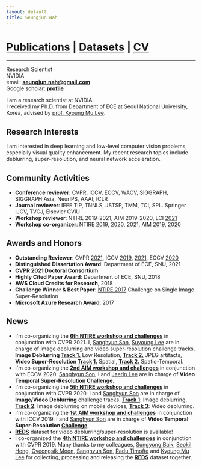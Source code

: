 ```yaml
---
layout: default
title: Seungjun Nah
---
```


# [Publications](publications) | [Datasets](Datasets/datasets) | [CV](cv.pdf)
___

Research Scientist  
NVIDIA  
email: **seungjun.nah@gmail.com**  
Google scholar: **[profile](https://scholar.google.com/citations?user=hEr2AKsAAAAJ&hl=en)**


I am a research scientist at NVIDIA.  
I received my Ph.D. from Department of ECE at Seoul National University, Korea, advised by [prof. Kyoung Mu Lee](https://cv.snu.ac.kr/index.php/faculty/).

## Research Interests

I am interested in deep learning and low-level computer vision problems, especially visual quality enhancement.
My recent research topics include deblurring, super-resolution, and neural network acceleration.

## Community Activities

* **Conference reviewer**: CVPR, ICCV, ECCV, WACV, SIGGRAPH, SIGGRAPH Asia, NeurIPS, AAAI, ICLR
* **Journal reviewer**: IEEE TIP, TNNLS, JSTSP, TMM, TCI, SPL. Springer IJCV, TVCJ, Elsevier CVIU
* **Workshop reviewer**: NTIRE 2019-2021, AIM 2019-2020, LCI [2021](https://sites.google.com/view/lci-iccv2021)
* **Workshop co-organizer**: NTIRE [2019](https://data.vision.ee.ethz.ch/cvl/ntire19/), [2020](https://data.vision.ee.ethz.ch/cvl/ntire20/), [2021](https://data.vision.ee.ethz.ch/cvl/ntire21/), AIM [2019](https://data.vision.ee.ethz.ch/cvl/aim19/), [2020](https://data.vision.ee.ethz.ch/cvl/aim19/)

## Awards and Honors

* **Outstanding Reviewer**: CVPR [2021](http://cvpr2021.thecvf.com/node/184), ICCV [2019](https://iccv2019.thecvf.com/best_reviewers), [2021](http://iccv2021.thecvf.com/outstanding-reviewers), ECCV [2020](https://eccv2020.eu/outstanding-reviewers/)
* **Distinguished Dissertation Award**: Department of ECE, SNU, 2021
* **CVPR 2021 Doctoral Consortium**
* **Highly Cited Paper Award**: Department of ECE, SNU, 2018
* **AWS Cloud Credits for Research**, 2018
* **Challenge Winner & Best Paper**: [NTIRE 2017](https://data.vision.ee.ethz.ch/cvl/ntire17/) Challenge on Single Image Super-Resolution
* **Microsoft Azure Research Award**, 2017

## News

* I'm co-organizing the **[6th NTIRE workshop and challenges](https://data.vision.ee.ethz.ch/cvl/ntire21/)** in conjunction with CVPR 2021. I, [Sanghyun Son](https://scholar.google.com/citations?user=nWaSdu0AAAAJ&hl=en), [Suyoung Lee](https://scholar.google.com/citations?user=s0uhy1gAAAAJ&hl=en) are in charge of image deblurring and video super-resolution challenge tracks. **Image Deblurring [Track 1.](https://competitions.codalab.org/competitions/28073)** Low Resolution, **[Track 2.](https://competitions.codalab.org/competitions/28074)** JPEG artifacts, **Video Super-Resolution [Track 1.](https://competitions.codalab.org/competitions/28051)** Spatial, **[Track 2.](https://competitions.codalab.org/competitions/28072)** Spatio-Temporal.
* I'm co-organizing the **[2nd AIM workshop and challenges](https://data.vision.ee.ethz.ch/cvl/aim20/)** in conjunction with ECCV 2020. [Sanghyun Son](https://scholar.google.com/citations?user=nWaSdu0AAAAJ&hl=en), I and [Jaerin Lee](https://cv.snu.ac.kr/index.php/students/) are in charge of **Video Temporal Super-Resolution [Challenge](https://competitions.codalab.org/competitions/24584)**.
* I'm co-organizing the **[5th NTIRE workshop and challenges](https://data.vision.ee.ethz.ch/cvl/ntire20/)** in conjunction with CVPR 2020. I and [Sanghyun Son](https://scholar.google.com/citations?user=nWaSdu0AAAAJ&hl=en) are in charge of **Image/Video Deblurring** challenge tracks. **[Track 1](https://competitions.codalab.org/competitions/22233)**: Image deblurring, **[Track 2](https://competitions.codalab.org/competitions/22234)**: Image deblurring on mobile devices, **[Track 3](https://competitions.codalab.org/competitions/22235)**: Video deblurring.
* I'm co-organizing the **[1st AIM workshop and challenges](https://data.vision.ee.ethz.ch/cvl/aim19/)** in conjunction with ICCV 2019. I and [Sanghyun Son](https://scholar.google.com/citations?user=nWaSdu0AAAAJ&hl=en) are in charge of **Video Temporal Super-Resolution [Challenge](https://competitions.codalab.org/competitions/20244)**.
* **[REDS](Datasets/reds)** dataset for video deblurring/super-resolution is available!
* I co-organized the **[4th NTIRE workshop and challenges](https://data.vision.ee.ethz.ch/cvl/ntire19/)** in conjunction with CVPR 2019. Many thanks to my colleagues, [Sungyong Baik](https://scholar.google.com/citations?user=lQ4gotkAAAAJ&hl=en), [Seokil Hong](https://scholar.google.com/citations?user=nYDLTksAAAAJ&hl=en), [Gyeongsik Moon](https://scholar.google.com/citations?user=2f2D258AAAAJ&hl=en), [Sanghyun Son](https://scholar.google.com/citations?user=nWaSdu0AAAAJ&hl=en), [Radu Timofte](https://scholar.google.com/citations?user=u3MwH5kAAAAJ&hl=en) and [Kyoung Mu Lee](https://scholar.google.com/citations?user=Hofj9kAAAAAJ&hl=en) for collecting, processing and releasing the **[REDS](Datasets/reds)** dataset together.

